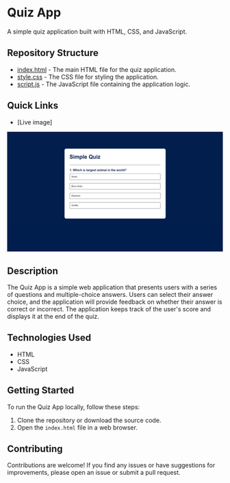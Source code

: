 # Quiz App

A simple quiz application built with HTML, CSS, and JavaScript.

## Repository Structure

- [index.html](index.html) - The main HTML file for the quiz application.
- [style.css](style.css) - The CSS file for styling the application.
- [script.js](script.js) - The JavaScript file containing the application logic.

## Quick Links

- [Live image]

![image](https://github.com/Vlakoosh/open-source-image-assets/blob/main/image_2024-05-21_190258417.png?raw=true)

## Description

The Quiz App is a simple web application that presents users with a series of questions and multiple-choice answers. Users can select their answer choice, and the application will provide feedback on whether their answer is correct or incorrect. The application keeps track of the user's score and displays it at the end of the quiz.

## Technologies Used

- HTML
- CSS
- JavaScript

## Getting Started

To run the Quiz App locally, follow these steps:

1. Clone the repository or download the source code.
2. Open the `index.html` file in a web browser.

## Contributing

Contributions are welcome! If you find any issues or have suggestions for improvements, please open an issue or submit a pull request.

